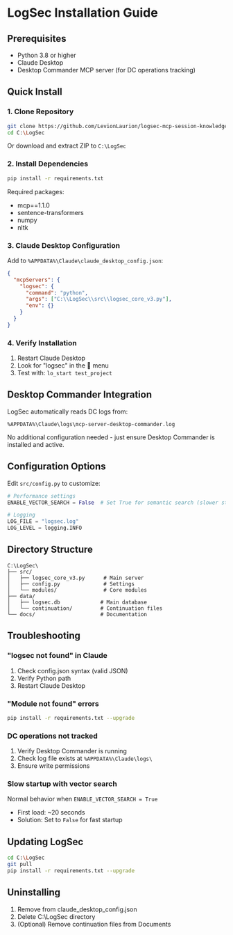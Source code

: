 # LogSec Installation Guide

## Prerequisites

- Python 3.8 or higher
- Claude Desktop
- Desktop Commander MCP server (for DC operations tracking)

## Quick Install

### 1. Clone Repository

```bash
git clone https://github.com/LevionLaurion/logsec-mcp-session-knowledge-base.git C:\LogSec
cd C:\LogSec
```

Or download and extract ZIP to `C:\LogSec`

### 2. Install Dependencies

```bash
pip install -r requirements.txt
```

Required packages:
- mcp==1.1.0
- sentence-transformers
- numpy
- nltk

### 3. Claude Desktop Configuration

Add to `%APPDATA%\Claude\claude_desktop_config.json`:

```json
{
  "mcpServers": {
    "logsec": {
      "command": "python",
      "args": ["C:\\LogSec\\src\\logsec_core_v3.py"],
      "env": {}
    }
  }
}
```

### 4. Verify Installation

1. Restart Claude Desktop
2. Look for "logsec" in the 🔌 menu
3. Test with: `lo_start test_project`

## Desktop Commander Integration

LogSec automatically reads DC logs from:
```
%APPDATA%\Claude\logs\mcp-server-desktop-commander.log
```

No additional configuration needed - just ensure Desktop Commander is installed and active.

## Configuration Options

Edit `src/config.py` to customize:

```python
# Performance settings
ENABLE_VECTOR_SEARCH = False  # Set True for semantic search (slower startup)

# Logging
LOG_FILE = "logsec.log"
LOG_LEVEL = logging.INFO
```

## Directory Structure

```
C:\LogSec\
├── src/
│   ├── logsec_core_v3.py      # Main server
│   ├── config.py              # Settings
│   └── modules/               # Core modules
├── data/
│   ├── logsec.db             # Main database
│   └── continuation/         # Continuation files
└── docs/                     # Documentation
```

## Troubleshooting

### "logsec not found" in Claude
1. Check config.json syntax (valid JSON)
2. Verify Python path
3. Restart Claude Desktop

### "Module not found" errors
```bash
pip install -r requirements.txt --upgrade
```

### DC operations not tracked
1. Verify Desktop Commander is running
2. Check log file exists at `%APPDATA%\Claude\logs\`
3. Ensure write permissions

### Slow startup with vector search
Normal behavior when `ENABLE_VECTOR_SEARCH = True`
- First load: ~20 seconds
- Solution: Set to `False` for fast startup

## Updating LogSec

```bash
cd C:\LogSec
git pull
pip install -r requirements.txt --upgrade
```

## Uninstalling

1. Remove from claude_desktop_config.json
2. Delete C:\LogSec directory
3. (Optional) Remove continuation files from Documents
